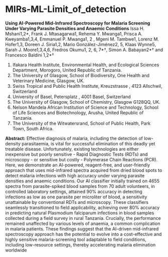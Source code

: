 # MIRs-ML-Limit_of_detection

 **Using AI-Powered Mid-Infrared Spectroscopy for Malaria Screening Under Varying Parasite Densities and Anaemic Conditions**
Issa H. Mshani1,2*, Frank J. Mtasagarwa1, Rehema Y. Mwanga1, Prisca A. Kweyamba1,3,4, Emmanuel P. Mwanga1, 2 , Mgeni M. Tambwe1, Lorenz M. Hofer1,3, Doreen J. Siria1,2, Mario González-Jiménez2, 5, Klaas Wynne5, Sarah J. Moore1,3,4,6, Fredros Okumu1, 2, 6, 7*†, Simon A. Babayan2*† and Francesco Baldini 1,2*†

1.	Ifakara Health Institute, Environmental Health, and Ecological Sciences Department, Morogoro, United Republic of Tanzania.
2.	The University of Glasgow, School of Biodiversity, One Health and Veterinary Medicine, Glasgow, UK.
3.	Swiss Tropical and Public Health Institute, Kreuzstrasse , 4123 Allschwil, Switzerland
4.	University of Basel, Petersplatz , 4001 Basel, Switzerland
5.	The University of Glasgow, School of Chemistry, Glasgow G128QQ, UK.
6.	Nelson Mandela African Institution of Science and Technology, School of Life Sciences and Biotechnology, Arusha, United Republic of Tanzania.
7.	The University of the Witwatersrand, School of Public Health, Park Town, South Africa.

**Abstract:**
Effective diagnosis of malaria, including the detection of low-density parasitaemia, is vital for successful elimination of this deadly yet treatable disease. Unfortunately, existing technologies are either inexpensive but poorly sensitive - Rapid Diagnostic Tests (RDTs) and microscopy - or sensitive but costly - Polymerase Chain Reactions (PCR). Here, we demonstrate an AI-powered, reagent-free, and user-friendly approach that uses mid-infrared spectra acquired from dried blood spots to detect malaria infections with high accuracy under varying parasite densities and anaemic conditions. Our AI classifier initially trained on 4655 spectra from parasite-spiked blood samples from 70 adult volunteers, in controlled laboratory settings, attained 90% accuracy in detecting infections as low as one parasite per microliter of blood, a sensitivity unattainable by conventional RDTs and microscopy. These classifiers seamlessly transitioned to field applicability, achieving over 80% accuracy in predicting natural Plasmodium falciparum infections in blood samples collected during a field survey in rural Tanzania. Crucially, the performance remained unaffected by various levels of anaemia, a common complication in malaria patients. These findings suggest that the AI-driven mid-infrared spectroscopy approach has the potential to evolve into a cost-effective and highly sensitive malaria-screening tool adaptable to field conditions, including low-resource settings, thereby accelerating malaria elimination worldwide
